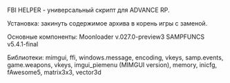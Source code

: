 FBI HELPER - универсальный скрипт для ADVANCE RP.

Установка: закинуть содержимое архива в корень игры с заменой.

Основные компоненты:
Moonloader v.027.0-preview3
SAMPFUNCS v5.4.1-final

Библиотеки:
mimgui, ffi, windows.message, encoding, vkeys, samp.events, game.weapons, vkeys, imgui_piemenu (MIMGUI version), memory, inicfg, fAwesome5, matrix3x3, vector3d
